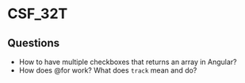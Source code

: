 # CSF_32T

## Questions
- How to have multiple checkboxes that returns an array in Angular?
- How does @for work? What does `track` mean and do?